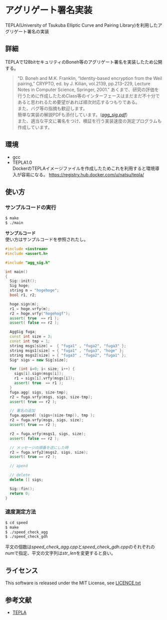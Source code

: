 アグリゲート署名実装
====

TEPLA(University of Tsukuba
Elliptic Curve and Pairing Library)を利用したアグリゲート署名の実装

## 詳細
TEPLAで128bitセキュリティのBoneh等のアグリゲート署名を実装したため公開する。
> "D. Boneh and M.K. Franklin, “Identity-based encryption from the Weil pairing,” CRYPTO, ed. by J. Kilian, vol.2139, pp.213–229, Lecture Notes in Computer Science, Springer, 2001."
あくまで、研究の評価を行うために作成したためClass等のインターフェースはまだまだ不十分であると思われるため要望があれば順次対応するつもりである。  
また、バグ等の指摘も歓迎します。  
簡単な実装の解説PDFも添付しています。(*[agg_sig.pdf](agg_sig.pdf)*)  
また、適当な平文に署名をつけ、検証を行う実装速度の測定プログラムも作成しています。

## 環境
* gcc
* TEPLA1.0  
  DockerのTEPLAイメージファイルを作成したためこれを利用すると環境導入が容易になる。
<https://registry.hub.docker.com/u/natsu/tepla/>


## 使い方

### サンプルコードの実行
```sh
$ make
$ ./main
```

**サンプルコード**  
使い方はサンプルコードを参照されたし。

```cpp
#include <iostream>
#include <assert.h>

#include "agg_sig.h"

int main()
{
  Sig::init();
  Sig hoge;
  string m = "hogehoge";
  bool r1, r2;

  hoge.sign(m);
  r1 = hoge.vrfy(m);
  r2 = hoge.vrfy("hogehogf");
  assert( true  == r1 );
  assert( false == r2 );

  AggSig fuga;
  const int size = 3;
  const int tmp = 1;
  string msgs[size] =  { "fuga1" , "fuga2", "fuga3" };
  string msgs1[size] = { "fuga1" , "fuga3", "hoge" };
  string msgs2[size] = { "fuga3" , "fuga2", "fuga1" };
  Sig* sigs = new Sig[size];

  for (int i=0; i< size; i++) {
    sigs[i].sign(msgs[i]);
    r1 = sigs[i].vrfy(msgs[i]);
    assert( true  == r1 );
  }
  fuga.agg( sigs, size-tmp);
  r2 = fuga.vrfy(msgs, sigs, size-tmp);
  assert( true == r2 );

  // 署名の追加
  fuga.append( (sigs+(size-tmp)), tmp );
  r2 = fuga.vrfy(msgs, sigs, size);
  assert( true == r2 );

  r2 = fuga.vrfy(msgs1, sigs, size);
  assert( false == r2 );

  // メッセージの順番を逆にした時
  r2 = fuga.vrfy2(msgs2, sigs, size);
  assert( true == r2 );

  // apend

  // delete
  delete [] sigs;

  Sig::fin();
  return 0;
}
```

### 速度測定方法
```sh
$ cd speed
$ make
$ ./speed_check_agg
$ ./speed_check_gdh
```
平文の個数は*speed_check_agg.cpp*と*speed_check_gdh.cpp*のそれぞれの*num*で指定、平文の文字列は*str_len*を変更すると良い。

## ライセンス

This software is released under the MIT License, see [LICENCE.txt](LICENCE.txt)

## 参考文献

* [TEPLA](http://www.cipher.risk.tsukuba.ac.jp/tepla/)
